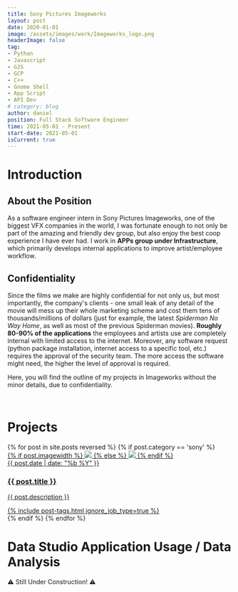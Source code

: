 ```yaml
---
title: Sony Pictures Imageworks
layout: post
date: 2020-01-01
image: /assets/images/work/Imageworks_logo.png
headerImage: false
tag:
- Python
- Javascript
- GJS
- GCP
- C++
- Gnome Shell
- App Script
- API Dev
# category: blog
author: daniel
position: Full Stack Software Engineer
time: 2021-05-01 - Present
start-date: 2021-05-01
isCurrent: true
---
```


# Introduction

## About the Position

As a software engineer intern in Sony Pictures Imageworks, one of the biggest VFX companies in the world, I was fortunate enough to not only be part of the amazing and friendly dev group, but also enjoy the best coop experience I have ever had. I work in **APPs group under Infrastructure**, which primarily develops internal applications to improve artist/employee workflow. 

## Confidentiality
Since the films we make are highly confidential for not only us, but most importantly, the company's clients - one small leak of any detail of the movie will mess up their whole marketing scheme and cost them tens of thousands/millions of dollars (just for example, the latest *Spiderman No Way Home*, as well as most of the previous Spiderman movies). **Roughly 80-90% of the applications** the employees and artists use are completely internal with limited access to the internet. Moreover, any software request (python package installation, internet access to a specific tool, etc.) requires the approval of the security team. The more access the software might need, the higher the level of approval is required. 

Here, you will find the outline of my projects in Imageworks without the minor details, due to confidentiality. 


<br/>

# Projects


<section class="list">
    {% for post in site.posts reversed %}
        {% if post.category == 'sony' %}
            <div class="item {% if post.star %}star{% endif %}">
                <a class="url" href="{% if post.externalLink %}{{ post.externalLink }}{% else %}{{ site.url }}{{ post.url }}{% endif %}">
                    {% if post.imagewidth %}
                        <img src="{{ post.image }}" style="width:{{ post.imagewidth }};" class="projectImgWidth">
                    {% else %}
                        <img src="{{ post.image }}" class="projectImg">
                    {% endif %}
                    <aside><time datetime="{{ post.date | date:"%d-%m-%Y" }}">{{ post.date | date: "%b %Y" }}</time></aside>
                    <h3 class="title">{{ post.title }}</h3>
                    <p>{{ post.description }}</p>
                    {% include post-tags.html ignore_job_type=true %}
                </a>
            </div>
        {% endif %}
    {% endfor %}
</section>

# Data Studio Application Usage / Data Analysis



:warning: Still Under Construction! :warning: